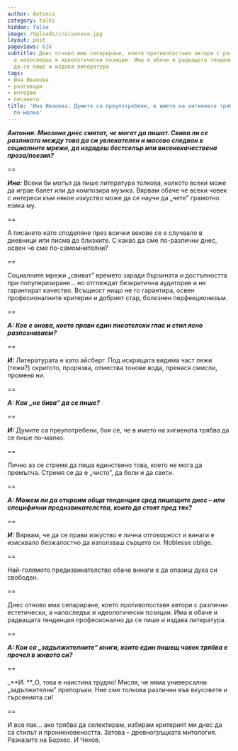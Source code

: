 ```yaml
---
author: Antonia
category: talks
hidden: false
image: /Uploads/inaivanova.jpg
layout: post
pageviews: 616
subtitle: Днес отново има сепариране, което противопоставя автори с различни естетически,
  а напоследък и идеологически позиции. Има я обаче и радващата тенденция професионално
  да се пише и издава литература
tags:
- Ина Иванова
- разговори
- интервю
- писането
title: 'Ина Иванова: Думите са преупотребени, в името на хигиената трябва да се пише
  по-малко'
---
```


_**Антония: Мнозина днес смятат, че могат да пишат. Свива ли се разликата между това да си увлекателен и масово следван в социалните мрежи, да издадеш бестселър или висококачествена проза/поезия?**_

\==

_**Ина:**_ Всеки би могъл да пише литература толкова, колкото всеки може да играе балет или да композира музика. Вярвам обаче че всеки човек с интереси към някое изкуство може да се научи да „чете” грамотно езика му. 

\==

А писането като споделяне през всички векове се е случвало в дневници или писма до близките. С какво да сме по-различни днес, освен че сме по-самомнителни?

\==

Социалните мрежи „свиват” времето заради бързината и достъпността при популяризиране… но отглеждат безкритична аудитория и не гарантират качество. Всъщност нищо не го гарантира, освен професионалните критерии и добрият стар, болезнен перфекционизъм. 

\==

_**А: Кое е онова, което прави един писателски глас и стил ясно разпознаваем?**_

\==

_**И:**_ Литературата е като айсберг. Под искрящата видима част лежи (тежи?) скритото, прорязва, отмества тонове вода, пренася смисли, променя ни.

\==

_**А: Как „не бива“ да се пише?**_

\==

_**И:**_ Думите са преупотребени, боя се, че в името на хигиената трябва да се пише по-малко. 

\==

Лично аз се стремя да пиша единствено това, което не мога да премълча. Стремя се да е „чисто”, да боли и да свети.

\==

_**А: Можем ли да откроим обща тенденция сред пишещите днес – или специфични предизвикателства, които да стоят пред тях?**_

\==

_**И:**_ Вярвам, че да се прави изкуство е лична отговорност и винаги е изисквало безжалостно да използваш сърцето си. Noblesse oblige.

\==

Най-голямото предизвикателство обаче винаги е да опазиш духа си свободен.

\==

Днес отново има сепариране, което противопоставя автори с различни естетически, а напоследък и идеологически позиции. Има я обаче и радващата тенденция професионално да се пише и издава литература. 

\==

_**А: Кои са „задължителните“ книги, които един пишещ човек трябва е прочел в живота си?**_

\==

_**И: **_О, това е наистина трудно! Мисля, че няма универсални „задължителни” препоръки. Ние сме толкова различни във вкусовете и търсенията си!

\==

И все пак… ако трябва да селектирам, избирам критерият ми днес да са стилът и проникновеността. Затова – древногръцката митология. Разказите на Борхес. И Чехов.